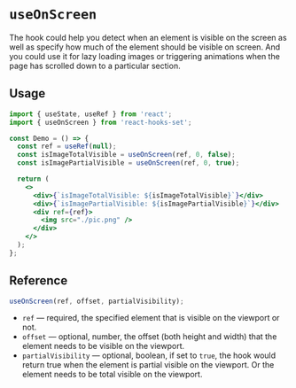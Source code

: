 # `useOnScreen`

The hook could help you detect when an element is visible on the screen as well as specify how much of the element should be visible on screen. And you could use it for lazy loading images or triggering animations when the page has scrolled down to a particular section.

## Usage

```jsx
import { useState, useRef } from 'react';
import { useOnScreen } from 'react-hooks-set';

const Demo = () => {
  const ref = useRef(null);
  const isImageTotalVisible = useOnScreen(ref, 0, false);
  const isImagePartialVisible = useOnScreen(ref, 0, true);

  return (
    <>
      <div>{`isImageTotalVisible: ${isImageTotalVisible}`}</div>
      <div>{`isImagePartialVisible: ${isImagePartialVisible}`}</div>
      <div ref={ref}>
        <img src="./pic.png" />
      </div>
    </>
  );
};
```

## Reference

```js
useOnScreen(ref, offset, partialVisibility);
```

- `ref` &mdash; required, the specified element that is visible on the viewport or not.
- `offset` &mdash; optional, number, the offset (both height and width) that the element needs to be visible on the viewport.
- `partialVisibility` &mdash; optional, boolean, if set to `true`, the hook would return true when the element is partial visible on the viewport. Or the element needs to be total visible on the viewport.
